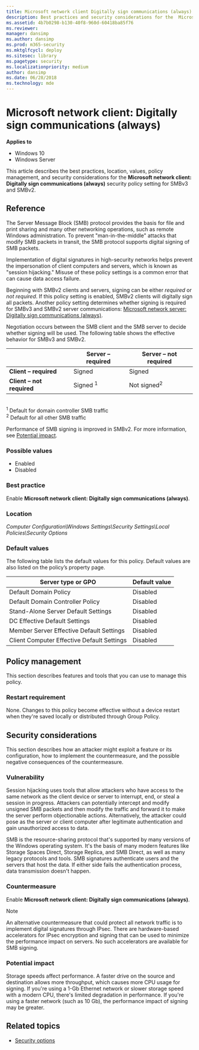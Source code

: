 ```yaml
---
title: Microsoft network client Digitally sign communications (always) (Windows 10)
description: Best practices and security considerations for the  Microsoft network client Digitally sign communications (always) security policy setting.
ms.assetid: 4b7b0298-b130-40f8-960d-60418ba85f76
ms.reviewer: 
manager: dansimp
ms.author: dansimp
ms.prod: m365-security
ms.mktglfcycl: deploy
ms.sitesec: library
ms.pagetype: security
ms.localizationpriority: medium
author: dansimp
ms.date: 06/28/2018
ms.technology: mde
---
```


# Microsoft network client: Digitally sign communications (always)

**Applies to**
-   Windows 10
-   Windows Server

This article describes the best practices, location, values, policy management, and security considerations for the **Microsoft network client: Digitally sign communications (always)** security policy setting for SMBv3 and SMBv2.

## Reference

The Server Message Block (SMB) protocol provides the basis for file and print sharing and many other networking operations, such as remote Windows administration. To prevent "man-in-the-middle" attacks that modify SMB packets in transit, the SMB protocol supports digital signing of SMB packets.

Implementation of digital signatures in high-security networks helps prevent the impersonation of client computers and servers, which is known as "session hijacking." Misuse of these policy settings is a common error that can cause data access failure.

Beginning with SMBv2 clients and servers, signing can be either *required* or *not required*. If this policy setting is enabled, SMBv2 clients will digitally sign all packets. Another policy setting determines whether signing is required for SMBv3 and SMBv2 server communications: [Microsoft network server: Digitally sign communications (always)](microsoft-network-server-digitally-sign-communications-always.md).

Negotiation occurs between the SMB client and the SMB server to decide whether signing will be used. The following table shows the effective behavior for SMBv3 and SMBv2.


|                           |  Server – required  | Server – not required  |
|---------------------------|---------------------|------------------------|
|   **Client – required**   |       Signed        |         Signed         |
| **Client – not required** | Signed <sup>1</sup> | Not signed<sup>2</sup> |

</br>
<sup>1</sup> Default for domain controller SMB traffic</br>
<sup>2</sup> Default for all other SMB traffic

Performance of SMB signing is improved in SMBv2. For more information, see [Potential impact](#potential-impact).

### Possible values

-   Enabled
-   Disabled

### Best practice

Enable **Microsoft network client: Digitally sign communications (always)**.

### Location

*Computer Configuration\\Windows Settings\\Security Settings\\Local Policies\\Security Options*

### Default values

The following table lists the default values for this policy. Default values are also listed on the policy’s property page.

| Server type or GPO | Default value |
| - | - |
| Default Domain Policy| Disabled| 
| Default Domain Controller Policy | Disabled| 
| Stand-Alone Server Default Settings | Disabled| 
| DC Effective Default Settings | Disabled| 
| Member Server Effective Default Settings | Disabled| 
| Client Computer Effective Default Settings | Disabled| 

## Policy management

This section describes features and tools that you can use to manage this policy.

### Restart requirement

None. Changes to this policy become effective without a device restart when they're saved locally or distributed through Group Policy.

## Security considerations

This section describes how an attacker might exploit a feature or its configuration, how to implement the countermeasure, and the possible negative consequences of the countermeasure.

### Vulnerability

Session hijacking uses tools that allow attackers who have access to the same network as the client device or server to interrupt, end, or steal a session in progress. Attackers can potentially intercept and modify unsigned SMB packets and then modify the traffic and forward it to make the server perform objectionable actions. Alternatively, the attacker could pose as the server or client computer after legitimate authentication and gain unauthorized access to data.

SMB is the resource-sharing protocol that's supported by many versions of the Windows operating system. It's the basis of many modern features like Storage Spaces Direct, Storage Replica, and SMB Direct, as well as many legacy protocols and tools. SMB signatures authenticate users and the servers that host the data. If either side fails the authentication process, data transmission doesn't happen.

### Countermeasure

Enable **Microsoft network client: Digitally sign communications (always)**.

> [!NOTE]
> An alternative countermeasure that could protect all network traffic is to implement digital signatures through IPsec. There are hardware-based accelerators for IPsec encryption and signing that can be used to minimize the performance impact on servers. No such accelerators are available for SMB signing.

### Potential impact

Storage speeds affect performance. A faster drive on the source and destination allows more throughput, which causes more CPU usage for signing. If you're using a 1-Gb Ethernet network or slower storage speed with a modern CPU, there's limited degradation in performance. If you're using a faster network (such as 10 Gb), the performance impact of signing may be greater.

## Related topics

- [Security options](security-options.md)

